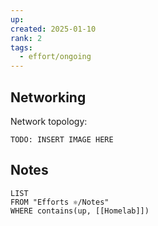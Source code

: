```yaml
---
up: 
created: 2025-01-10
rank: 2
tags:
  - effort/ongoing
---
```

## Networking
Network topology:
```
TODO: INSERT IMAGE HERE
```
## Notes
```dataview
LIST
FROM "Efforts ⚛︎/Notes" 
WHERE contains(up, [[Homelab]])
```
